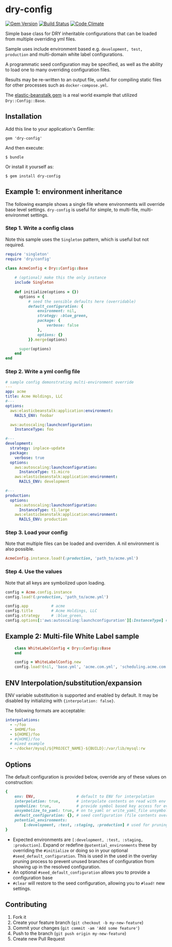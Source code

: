 # dry-config
[![Gem Version](https://badge.fury.io/rb/elastic-beanstalk.svg)](https://rubygems.org/gems/dry-config)
[![Build Status](https://travis-ci.org/rosskevin/sms-spec.svg)](https://travis-ci.org/alienfast/dry-config)
[![Code Climate](https://codeclimate.com/github/rosskevin/sms-spec/badges/gpa.svg)](https://codeclimate.com/github/alienfast/dry-config)


Simple base class for DRY inheritable configurations that can be loaded from multiple overriding yml files.
  
Sample uses include environment based e.g. `development, test, production` and multi-domain white label configurations.  

A programmatic seed configuration may be specified, as well as the ability to load one to many overriding configuration files.

Results may be re-written to an output file, useful for compiling static files for other processes such as `docker-compose.yml`.
 
The [elastic-beanstalk gem](https://github.com/alienfast/elastic-beanstalk) is a real world example that utilized `Dry::Config::Base`.

## Installation

Add this line to your application's Gemfile:

    gem 'dry-config'

And then execute:

    $ bundle

Or install it yourself as:

    $ gem install dry-config

## Example 1: environment inheritance
The following example shows a single file where environments will override base level settings.  `dry-config` is useful for simple, to multi-file, multi-environmet settings.

### Step 1.  Write a config class
Note this sample uses the `Singleton` pattern, which is useful but not required.

```ruby    
require 'singleton'
require 'dry/config'

class AcmeConfig < Dry::Config::Base
    
    # (optional) make this the only instance 
    include Singleton
    
    def initialize(options = {})
      options = {
          # seed the sensible defaults here (overridable)
          default_configuration: {
              environment: nil,
              strategy: :blue_green,
              package: {
                  verbose: false
              },
              options: {}
          }}.merge(options)

      super(options)
    end
end
```
    
### Step 2.  Write a yml config file
    
```yaml
# sample config demonstrating multi-environment override
---
app: acme
title: Acme Holdings, LLC
#---
options:
  aws:elasticbeanstalk:application:environment:
    RAILS_ENV: foobar

  aws:autoscaling:launchconfiguration:
    InstanceType: foo

#---
development:
  strategy: inplace-update
  package:
    verbose: true
  options:
    aws:autoscaling:launchconfiguration:
      InstanceType: t1.micro
    aws:elasticbeanstalk:application:environment:
      RAILS_ENV: development

#---
production:
  options:
    aws:autoscaling:launchconfiguration:
      InstanceType: t1.large
    aws:elasticbeanstalk:application:environment:
      RAILS_ENV: production    
```

### Step 3. Load your config
 Note that multiple files can be loaded and overriden.  A nil environment is also possible.
 
```ruby
AcmeConfig.instance.load!(:production, 'path_to/acme.yml')
```

### Step 4. Use the values
 Note that all keys are symbolized upon loading.

```ruby
config = Acme.config.instance
config.load!(:production, 'path_to/acme.yml')

config.app          # acme
config.title        # Acme Holdings, LLC    
config.strategy     # :blue_green,
config.options[:'aws:autoscaling:launchconfiguration'][:InstanceType] # t1.large
```   
## Example 2: Multi-file White Label sample

```ruby
    class WhiteLabelConfig < Dry::Config::Base
    end

    config = WhiteLabelConfig.new
    config.load!(nil, 'base.yml', 'acme.com.yml', 'scheduling.acme.com.yml')
```       
## ENV Interpolation/substitution/expansion

ENV variable substitution is supported and enabled by default.  It may be disabled by initializing with `{interpolation: false}`. 

The following formats are acceptable:

```yaml
interpolations:
  - ~/foo
  - $HOME/foo
  - ${HOME}/foo
  - #{HOME}/foo
  # mixed example
  - ~/docker/mysql/${PROJECT_NAME}-${BUILD}:/var/lib/mysql:rw
```
      
## Options

The default configuration is provided below, override any of these values on construction:
```ruby
{
    env: ENV,                  # default to ENV for interpolation
    interpolation: true,       # interpolate contents on read with env (above defaults to the current process's ENV)
    symbolize: true,           # provide symbol based key access for everything i.e. access :development instead of 'development' as a rule
    unsymbolize_to_yaml: true, # on to_yaml or write_yaml_file unsymbolize keys (several external tools do not do well with symbolized keys i.e. write `development:` instead of `:development:`
    default_configuration: {}, # seed configuration (file contents overlay this)
    potential_environments: 
        [:development, :test, :staging, :production] # used for pruning (optional)
}
```
- Expected environments are `[:development, :test, :staging, :production]`.  Expand or redefine `@potential_environments` these by overriding the `#initialize` or doing so in your optional `#seed_default_configuration`.  This is used in the used in the overlay pruning process to prevent unused branches of configuration from showing up in the resolved configuration.
- An optional `#seed_default_configuration` allows you to provide a configuration base    
- `#clear` will restore to the seed configuration, allowing you to `#load!` new settings.

## Contributing

1. Fork it
2. Create your feature branch (`git checkout -b my-new-feature`)
3. Commit your changes (`git commit -am 'Add some feature'`)
4. Push to the branch (`git push origin my-new-feature`)
5. Create new Pull Request
